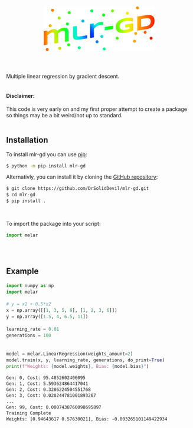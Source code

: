 <h1 align="center"> <br>
  <img src="https://raw.githubusercontent.com/DrSolidDevil/mlr-gd/main/logo.png" width="300">
  <br><br>
</h1>

Multiple linear regression by gradient descent.
<br><br>
<h4>Disclaimer:</h4>
This code is very early on and my first proper attempt to create a package so things may be a bit weird/not up to standard.

<br>
<br>
<h2>Installation</h2>

To install mlr-gd you can use [pip](https://pip.pypa.io):

```bash
$ python -m pip install mlr-gd
```

Alternativly, you can install it by cloning the [GitHub repository](https://github.com/DrSolidDevil/mlr-gd):
```bash
$ git clone https://github.com/DrSolidDevil/mlr-gd.git
$ cd mlr-gd
$ pip install .
```

<br>

To import the package into your script:  
```python
import melar
```

<br>
<br>
<h2>Example</h2>


```python
import numpy as np
import melar

# y = x1 + 0.5*x2
x = np.array([[1, 3, 5, 8], [1, 2, 3, 6]])
y = np.array([1.5, 4, 6.5, 11])

learning_rate = 0.01
generations = 100


model = melar.LinearRegression(weights_amount=2)
model.train(x, y, learning_rate, generations, do_print=True)
print(f"Weights: {model.weights}, Bias: {model.bias}")
```


```
Gen: 0, Cost: 95.4852602406095
Gen: 1, Cost: 5.593624864417041
Gen: 2, Cost: 0.3286224504551768
Gen: 3, Cost: 0.020244781001893267
...
Gen: 99, Cost: 0.0007438760098695897
Training Complete
Weights: [0.94643617 0.57630021], Bias: -0.003265101149422934
```
